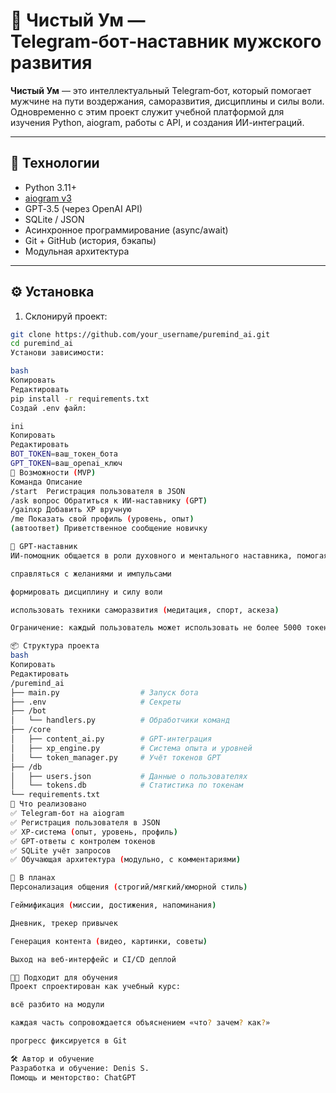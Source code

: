 # 🌿 Чистый Ум — Telegram‑бот‑наставник мужского развития

**Чистый Ум** — это интеллектуальный Telegram‑бот, который помогает мужчине на пути воздержания, саморазвития, дисциплины и силы воли. Одновременно с этим проект служит учебной платформой для изучения Python, aiogram, работы с API, и создания ИИ-интеграций.

---

## 🔧 Технологии

- Python 3.11+
- [aiogram v3](https://docs.aiogram.dev/)
- GPT‑3.5 (через OpenAI API)
- SQLite / JSON
- Асинхронное программирование (async/await)
- Git + GitHub (история, бэкапы)
- Модульная архитектура

---

## ⚙️ Установка

1. Склонируй проект:
```bash
git clone https://github.com/your_username/puremind_ai.git
cd puremind_ai
Установи зависимости:

bash
Копировать
Редактировать
pip install -r requirements.txt
Создай .env файл:

ini
Копировать
Редактировать
BOT_TOKEN=ваш_токен_бота
GPT_TOKEN=ваш_openai_ключ
🚀 Возможности (MVP)
Команда	Описание
/start	Регистрация пользователя в JSON
/ask вопрос	Обратиться к ИИ-наставнику (GPT)
/gainxp	Добавить XP вручную
/me	Показать свой профиль (уровень, опыт)
(автоответ)	Приветственное сообщение новичку

🧠 GPT‑наставник
ИИ-помощник общается в роли духовного и ментального наставника, помогая:

справляться с желаниями и импульсами

формировать дисциплину и силу воли

использовать техники саморазвития (медитация, спорт, аскеза)

Ограничение: каждый пользователь может использовать не более 5000 токенов в день.

📦 Структура проекта
bash
Копировать
Редактировать
/puremind_ai
├── main.py                  # Запуск бота
├── .env                     # Секреты
├── /bot
│   └── handlers.py          # Обработчики команд
├── /core
│   ├── content_ai.py        # GPT-интеграция
│   ├── xp_engine.py         # Система опыта и уровней
│   └── token_manager.py     # Учёт токенов GPT
├── /db
│   ├── users.json           # Данные о пользователях
│   └── tokens.db            # Статистика по токенам
└── requirements.txt
🧱 Что реализовано
✅ Telegram-бот на aiogram
✅ Регистрация пользователя в JSON
✅ XP-система (опыт, уровень, профиль)
✅ GPT‑ответы с контролем токенов
✅ SQLite учёт запросов
✅ Обучающая архитектура (модульно, с комментариями)

📌 В планах
Персонализация общения (строгий/мягкий/юморной стиль)

Геймификация (миссии, достижения, напоминания)

Дневник, трекер привычек

Генерация контента (видео, картинки, советы)

Выход на веб-интерфейс и CI/CD деплой

👨‍🏫 Подходит для обучения
Проект спроектирован как учебный курс:

всё разбито на модули

каждая часть сопровождается объяснением «что? зачем? как?»

прогресс фиксируется в Git

🛠 Автор и обучение
Разработка и обучение: Denis S.
Помощь и менторство: ChatGPT